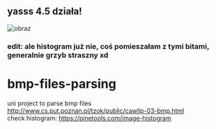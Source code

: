 ## yasss 4.5 działa!

![obraz](https://user-images.githubusercontent.com/81712088/115205916-55ff6080-a0fa-11eb-9112-5574922b1774.png)

### edit: ale histogram już nie, coś pomieszałam z tymi bitami, generalnie grzyb straszny xd

# bmp-files-parsing
uni project to parse bmp files<br>
http://www.cs.put.poznan.pl/tzok/public/cawllp-03-bmp.html<br>
check histogram: https://pinetools.com/image-histogram
